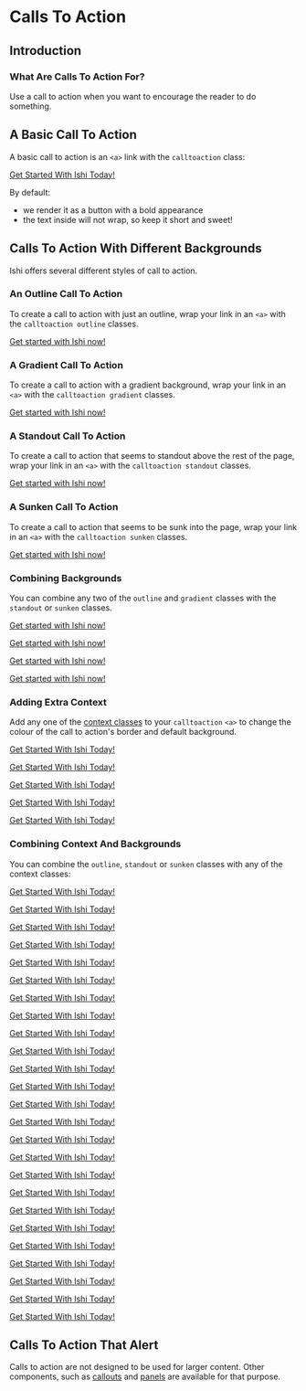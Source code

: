 # Calls To Action

## Introduction

### What Are Calls To Action For?

Use a call to action when you want to encourage the reader to do something.

## A Basic Call To Action

A basic call to action is an `<a>` link with the `calltoaction` class:

<a class="calltoaction" href="../getting-started.html">Get Started With Ishi Today!</a>

By default:

* we render it as a button with a bold appearance
* the text inside will not wrap, so keep it short and sweet!

## Calls To Action With Different Backgrounds

Ishi offers several different styles of call to action.

### An Outline Call To Action

To create a call to action with just an outline, wrap your link in an `<a>` with the `calltoaction outline` classes.

<a class="calltoaction outline" href="../getting-started.html">Get started with Ishi now!</a>

### A Gradient Call To Action

To create a call to action with a gradient background, wrap your link in an `<a>` with the `calltoaction gradient` classes.

<a class="calltoaction gradient" href="../getting-started.html">Get started with Ishi now!</a>

### A Standout Call To Action

To create a call to action that seems to standout above the rest of the page, wrap your link in an `<a>` with the `calltoaction standout` classes.

<a class="calltoaction standout" href="../getting-started.html">Get started with Ishi now!</a>

### A Sunken Call To Action

To create a call to action that seems to be sunk into the page, wrap your link in an `<a>` with the `calltoaction sunken` classes.

<a class="calltoaction sunken" href="../getting-started.html">Get started with Ishi now!</a>

### Combining Backgrounds

You can combine any two of the `outline` and `gradient` classes with the `standout` or `sunken` classes.

<a class="calltoaction outline standout" href="../getting-started.html">Get started with Ishi now!</a>

<a class="calltoaction outline sunken" href="../getting-started.html">Get started with Ishi now!</a>

<a class="calltoaction gradient standout" href="../getting-started.html">Get started with Ishi now!</a>

<a class="calltoaction gradient sunken" href="../getting-started.html">Get started with Ishi now!</a>

### Adding Extra Context

Add any one of the [context classes](../utilities/context-classes.html) to your `calltoaction` `<a>` to change the colour of the call to action's border and default background.

<a class="calltoaction attention" href="../getting-started.html">Get Started With Ishi Today!</a>

<a class="calltoaction info" href="../getting-started.html">Get Started With Ishi Today!</a>

<a class="calltoaction success" href="../getting-started.html">Get Started With Ishi Today!</a>

<a class="calltoaction warning" href="../getting-started.html">Get Started With Ishi Today!</a>

<a class="calltoaction danger" href="../getting-started.html">Get Started With Ishi Today!</a>

### Combining Context And Backgrounds

You can combine the `outline`, `standout` or `sunken` classes with any of the context classes:

<a class="calltoaction attention outline" href="../getting-started.html">Get Started With Ishi Today!</a>

<a class="calltoaction attention outline standout" href="../getting-started.html">Get Started With Ishi Today!</a>

<a class="calltoaction attention outline sunken" href="../getting-started.html">Get Started With Ishi Today!</a>

<a class="calltoaction attention standout" href="../getting-started.html">Get Started With Ishi Today!</a>

<a class="calltoaction attention sunken" href="../getting-started.html">Get Started With Ishi Today!</a>

<a class="calltoaction info outline" href="../getting-started.html">Get Started With Ishi Today!</a>

<a class="calltoaction info outline standout" href="../getting-started.html">Get Started With Ishi Today!</a>

<a class="calltoaction info outline sunken" href="../getting-started.html">Get Started With Ishi Today!</a>

<a class="calltoaction info standout" href="../getting-started.html">Get Started With Ishi Today!</a>

<a class="calltoaction info sunken" href="../getting-started.html">Get Started With Ishi Today!</a>

<a class="calltoaction success outline" href="../getting-started.html">Get Started With Ishi Today!</a>

<a class="calltoaction success outline standout" href="../getting-started.html">Get Started With Ishi Today!</a>

<a class="calltoaction success outline sunken" href="../getting-started.html">Get Started With Ishi Today!</a>

<a class="calltoaction success standout" href="../getting-started.html">Get Started With Ishi Today!</a>

<a class="calltoaction success sunken" href="../getting-started.html">Get Started With Ishi Today!</a>

<a class="calltoaction warning outline" href="../getting-started.html">Get Started With Ishi Today!</a>

<a class="calltoaction warning outline standout" href="../getting-started.html">Get Started With Ishi Today!</a>

<a class="calltoaction warning outline sunken" href="../getting-started.html">Get Started With Ishi Today!</a>

<a class="calltoaction warning standout" href="../getting-started.html">Get Started With Ishi Today!</a>

<a class="calltoaction warning sunken" href="../getting-started.html">Get Started With Ishi Today!</a>

<a class="calltoaction danger outline" href="../getting-started.html">Get Started With Ishi Today!</a>

<a class="calltoaction danger outline standout" href="../getting-started.html">Get Started With Ishi Today!</a>

<a class="calltoaction danger outline sunken" href="../getting-started.html">Get Started With Ishi Today!</a>

<a class="calltoaction danger standout" href="../getting-started.html">Get Started With Ishi Today!</a>

<a class="calltoaction danger sunken" href="../getting-started.html">Get Started With Ishi Today!</a>

## Calls To Action That Alert

Calls to action are not designed to be used for larger content. Other components, such as [callouts](callouts.html) and [panels](panels.html) are available for that purpose.
